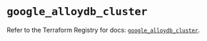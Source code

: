 # `google_alloydb_cluster`

Refer to the Terraform Registry for docs: [`google_alloydb_cluster`](https://registry.terraform.io/providers/hashicorp/google/5.18.0/docs/resources/alloydb_cluster).
